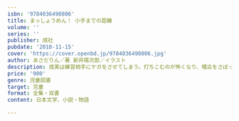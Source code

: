 ```yaml
---
isbn: '9784036490806'
title: まっしょうめん！ 小手までの距離
volume: ''
series: ''
publisher: 成社
pubdate: '2018-11-15'
cover: 'https://cover.openbd.jp/9784036490806.jpg'
author: あさだりん／著 新井陽次郎／イラスト
description: 成美は練習相手にケガをさせてしまう。打ちこむのが怖くなり、稽古をさぼってしまうが……。心と体にむかいあう、剣道小説 第2弾!
price: '900'
genre: 児童図書
target: 児童
format: 全集・双書
content: 日本文学、小説・物語

---
```


